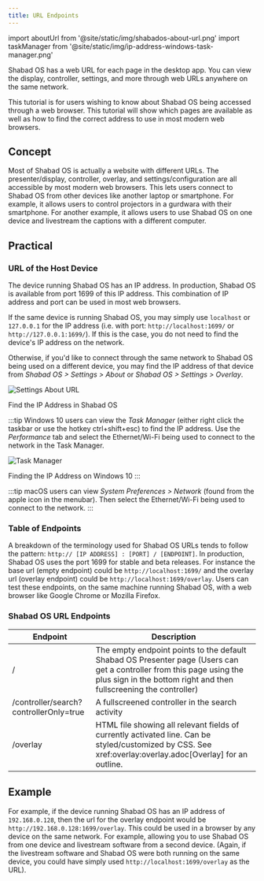 ```yaml
---
title: URL Endpoints
---
```


import aboutUrl from '@site/static/img/shabados-about-url.png'
import taskManager from '@site/static/img/ip-address-windows-task-manager.png'

<p class="lead">Shabad OS has a web URL for each page in the desktop app. You can view the display, controller, settings, and more through web URLs anywhere on the same network.</p>

This tutorial is for users wishing to know about Shabad OS being accessed through a web browser. This tutorial will show which pages are available as well as how to find the correct address to use in most modern web browsers.

## Concept

Most of Shabad OS is actually a website with different URLs. The presenter/display, controller, overlay, and settings/configuration are all accessible by most modern web browsers. This lets users connect to Shabad OS from other devices like another laptop or smartphone. For example, it allows users to control projectors in a gurdwara with their smartphone. For another example, it allows users to use Shabad OS on one device and livestream the captions with a different computer.

## Practical

### URL of the Host Device

The device running Shabad OS has an IP address. In production, Shabad OS is available from port 1699 of this IP address. This combination of IP address and port can be used in most web browsers.

If the same device is running Shabad OS, you may simply use `localhost` or `127.0.0.1` for the IP address (i.e. with port: `http://localhost:1699/` or `http://127.0.0.1:1699/`). If this is the case, you do not need to find the device's IP address on the network.

Otherwise, if you'd like to connect through the same network to Shabad OS being used on a different device, you may find the IP address of that device from _Shabad OS > Settings > About_ or _Shabad OS > Settings > Overlay_.

<img src={aboutUrl} alt="Settings About URL" width={500} />

Find the IP Address in Shabad OS

:::tip
Windows 10 users can view the _Task Manager_ (either right click the taskbar or use the hotkey ctrl+shift+esc) to find the IP address. Use the _Performance_ tab and select the Ethernet/Wi-Fi being used to connect to the network in the Task Manager.

<img src={taskManager} alt="Task Manager" width={500} />

Finding the IP Address on Windows 10
:::

:::tip
macOS users can view _System Preferences > Network_ (found from the apple icon in the menubar). Then select the Ethernet/Wi-Fi being used to connect to the network.
:::

### Table of Endpoints

A breakdown of the terminology used for Shabad OS URLs tends to follow the pattern: `http:// [IP ADDRESS] : [PORT] / [ENDPOINT]`. In production, Shabad OS uses the port 1699 for stable and beta releases. For instance the base url (empty endpoint) could be `http://localhost:1699/` and the overlay url (overlay endpoint) could be `http://localhost:1699/overlay`. Users can test these endpoints, on the same machine running Shabad OS, with a web browser like Google Chrome or Mozilla Firefox.

### Shabad OS URL Endpoints

| Endpoint                               | Description                                                                                                                                                                                 |
| -------------------------------------- | ------------------------------------------------------------------------------------------------------------------------------------------------------------------------------------------- |
| /                                      | The empty endpoint points to the default Shabad OS Presenter page (Users can get a controller from this page using the plus sign in the bottom right and then fullscreening the controller) |
| /controller/search?controllerOnly=true | A fullscreened controller in the search activity                                                                                                                                            |
| /overlay                               | HTML file showing all relevant fields of currently activated line. Can be styled/customized by CSS. See xref:overlay:overlay.adoc[Overlay] for an outline.                                  |

## Example

For example, if the device running Shabad OS has an IP address of `192.168.0.128`, then the url for the overlay endpoint would be `http://192.168.0.128:1699/overlay`. This could be used in a browser by any device on the same network. For example, allowing you to use Shabad OS from one device and livestream software from a second device. (Again, if the livestream software and Shabad OS were both running on the same device, you could have simply used `http://localhost:1699/overlay` as the URL).
